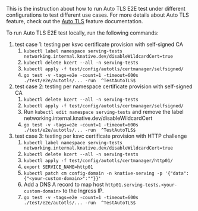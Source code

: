 This is the instruction about how to run Auto TLS E2E test under different configurations
to test different use cases. For more details about Auto TLS feature, check out the [Auto TLS](https://knative.dev/docs/serving/using-auto-tls/) feature documentation.

To run Auto TLS E2E test locally, run the following commands:
1. test case 1: testing per ksvc certificate provision with self-signed CA
    1.  `kubectl label namespace serving-tests networking.internal.knative.dev/disableWildcardCert=true`
    1.  `kubectl delete kcert --all -n serving-tests`
    1.  `kubectl apply -f test/config/autotls/certmanager/selfsigned/`
    1.  `go test -v -tags=e2e -count=1 -timeout=600s ./test/e2e/autotls/... -run  ^TestAutoTLS$`
1. test case 2: testing per namespace certificate provision with self-signed CA
    1.  `kubectl delete kcert --all -n serving-tests`
    1.  `kubectl apply -f test/config/autotls/certmanager/selfsigned/`
    1.   Run `kubectl edit namespace serving-tests` and remove the label networking.internal.knative.dev/disableWildcardCert
    1.  `go test -v -tags=e2e -count=1 -timeout=600s ./test/e2e/autotls/... -run  ^TestAutoTLS$`
1. test case 3: testing per ksvc certificate provision with HTTP challenge
    1.  `kubectl label namespace serving-tests networking.internal.knative.dev/disableWildcardCert=true`
    1.  `kubectl delete kcert --all -n serving-tests`
    1.  `kubectl apply -f test/config/autotls/certmanager/http01/`
    1.  `export SERVICE_NAME=http01`
    1.  `kubectl patch cm config-domain -n knative-serving -p '{"data":{"<your-custom-domain>":""}}'`
    1.  Add a DNS A record to map host `http01.serving-tests.<your-custom-domain>` to the Ingress IP.
    1.  `go test -v -tags=e2e -count=1 -timeout=600s ./test/e2e/autotls/... -run  ^TestAutoTLS$`
